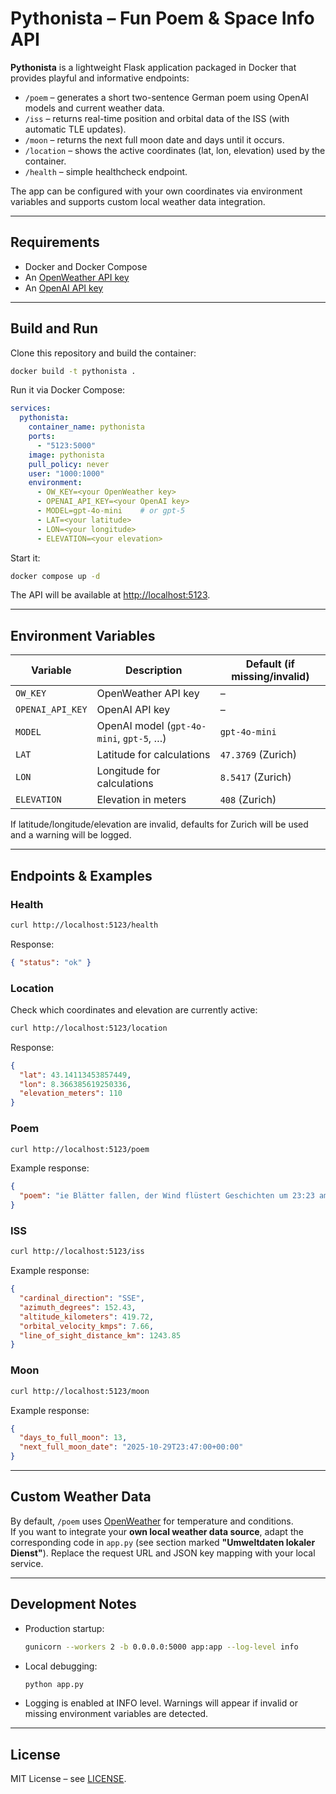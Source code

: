 # Pythonista – Fun Poem & Space Info API

**Pythonista** is a lightweight Flask application packaged in Docker that provides playful and informative endpoints:

- `/poem` – generates a short two-sentence German poem using OpenAI models and current weather data.
- `/iss` – returns real-time position and orbital data of the ISS (with automatic TLE updates).
- `/moon` – returns the next full moon date and days until it occurs.
- `/location` – shows the active coordinates (lat, lon, elevation) used by the container.
- `/health` – simple healthcheck endpoint.

The app can be configured with your own coordinates via environment variables and supports custom local weather data integration.

---

## Requirements

- Docker and Docker Compose
- An [OpenWeather API key](https://openweathermap.org/api)
- An [OpenAI API key](https://platform.openai.com/)

---

## Build and Run

Clone this repository and build the container:

```bash
docker build -t pythonista .
```

Run it via Docker Compose:

```yaml
services:
  pythonista:
    container_name: pythonista
    ports:
      - "5123:5000"
    image: pythonista
    pull_policy: never
    user: "1000:1000"
    environment:
      - OW_KEY=<your OpenWeather key>
      - OPENAI_API_KEY=<your OpenAI key>
      - MODEL=gpt-4o-mini    # or gpt-5
      - LAT=<your latitude>
      - LON=<your longitude>
      - ELEVATION=<your elevation>
```

Start it:

```bash
docker compose up -d
```

The API will be available at [http://localhost:5123](http://localhost:5123).

---

## Environment Variables

| Variable         | Description                                   | Default (if missing/invalid) |
|------------------|-----------------------------------------------|-------------------------------|
| `OW_KEY`         | OpenWeather API key                           | –                             |
| `OPENAI_API_KEY` | OpenAI API key                                | –                             |
| `MODEL`          | OpenAI model (`gpt-4o-mini`, `gpt-5`, …)     | `gpt-4o-mini`                 |
| `LAT`            | Latitude for calculations                     | `47.3769` (Zurich)            |
| `LON`            | Longitude for calculations                    | `8.5417` (Zurich)             |
| `ELEVATION`      | Elevation in meters                           | `408` (Zurich)                |

If latitude/longitude/elevation are invalid, defaults for Zurich will be used and a warning will be logged.

---

## Endpoints & Examples

### Health
```bash
curl http://localhost:5123/health
```
Response:
```json
{ "status": "ok" }
```

### Location
Check which coordinates and elevation are currently active:

```bash
curl http://localhost:5123/location
```
Response:
```json
{
  "lat": 43.14113453857449,
  "lon": 8.366385619250336,
  "elevation_meters": 110
}
```

### Poem
```bash
curl http://localhost:5123/poem
```
Example response:
```json
{
  "poem": "ie Blätter fallen, der Wind flüstert Geschichten um 23:23 am 16.10.2025. Wolken verhüllen die Sonne bei 8.7 Grad, doch die Farben leuchten."
}
```

### ISS
```bash
curl http://localhost:5123/iss
```
Example response:
```json
{
  "cardinal_direction": "SSE",
  "azimuth_degrees": 152.43,
  "altitude_kilometers": 419.72,
  "orbital_velocity_kmps": 7.66,
  "line_of_sight_distance_km": 1243.85
}
```

### Moon
```bash
curl http://localhost:5123/moon
```
Example response:
```json
{
  "days_to_full_moon": 13,
  "next_full_moon_date": "2025-10-29T23:47:00+00:00"
}
```

---

## Custom Weather Data

By default, `/poem` uses [OpenWeather](https://openweathermap.org/) for temperature and conditions.  
If you want to integrate your **own local weather data source**, adapt the corresponding code in `app.py` (see section marked **"Umweltdaten lokaler Dienst"**). Replace the request URL and JSON key mapping with your local service.

---

## Development Notes

- Production startup:
  ```bash
  gunicorn --workers 2 -b 0.0.0.0:5000 app:app --log-level info
  ```
- Local debugging:
  ```bash
  python app.py
  ```
- Logging is enabled at INFO level. Warnings will appear if invalid or missing environment variables are detected.

---

## License

MIT License – see [LICENSE](LICENSE).
